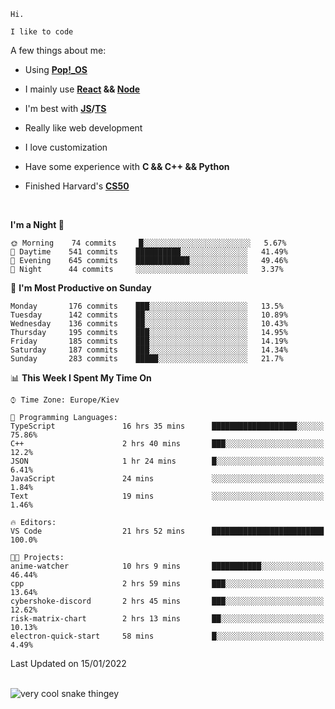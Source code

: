 ```
Hi.

I like to code
```

A few things about me:

-   Using **[Pop!\_OS](https://pop.system76.com/)**

-   I mainly use **[React](https://reactjs.org/) && [Node](https://nodejs.org/en/)**

-   I'm best with **[JS](https://www.javascript.com/)/[TS](https://www.typescriptlang.org/)**

-   Really like web development

-   I love customization

-   Have some experience with **C && C++ && Python**

-   Finished Harvard's **[CS50](https://cs50.harvard.edu)**

<br>

<!--START_SECTION:waka-->
**I'm a Night 🦉** 

```text
🌞 Morning    74 commits     █░░░░░░░░░░░░░░░░░░░░░░░░   5.67% 
🌆 Daytime    541 commits    ██████████░░░░░░░░░░░░░░░   41.49% 
🌃 Evening    645 commits    ████████████░░░░░░░░░░░░░   49.46% 
🌙 Night      44 commits     ░░░░░░░░░░░░░░░░░░░░░░░░░   3.37%

```
📅 **I'm Most Productive on Sunday** 

```text
Monday       176 commits    ███░░░░░░░░░░░░░░░░░░░░░░   13.5% 
Tuesday      142 commits    ██░░░░░░░░░░░░░░░░░░░░░░░   10.89% 
Wednesday    136 commits    ██░░░░░░░░░░░░░░░░░░░░░░░   10.43% 
Thursday     195 commits    ███░░░░░░░░░░░░░░░░░░░░░░   14.95% 
Friday       185 commits    ███░░░░░░░░░░░░░░░░░░░░░░   14.19% 
Saturday     187 commits    ███░░░░░░░░░░░░░░░░░░░░░░   14.34% 
Sunday       283 commits    █████░░░░░░░░░░░░░░░░░░░░   21.7%

```


📊 **This Week I Spent My Time On** 

```text
⌚︎ Time Zone: Europe/Kiev

💬 Programming Languages: 
TypeScript               16 hrs 35 mins      ███████████████████░░░░░░   75.86% 
C++                      2 hrs 40 mins       ███░░░░░░░░░░░░░░░░░░░░░░   12.2% 
JSON                     1 hr 24 mins        █░░░░░░░░░░░░░░░░░░░░░░░░   6.41% 
JavaScript               24 mins             ░░░░░░░░░░░░░░░░░░░░░░░░░   1.84% 
Text                     19 mins             ░░░░░░░░░░░░░░░░░░░░░░░░░   1.46%

🔥 Editors: 
VS Code                  21 hrs 52 mins      █████████████████████████   100.0%

🐱‍💻 Projects: 
anime-watcher            10 hrs 9 mins       ███████████░░░░░░░░░░░░░░   46.44% 
cpp                      2 hrs 59 mins       ███░░░░░░░░░░░░░░░░░░░░░░   13.64% 
cybershoke-discord       2 hrs 45 mins       ███░░░░░░░░░░░░░░░░░░░░░░   12.62% 
risk-matrix-chart        2 hrs 13 mins       ██░░░░░░░░░░░░░░░░░░░░░░░   10.13% 
electron-quick-start     58 mins             █░░░░░░░░░░░░░░░░░░░░░░░░   4.49%

```


 Last Updated on 15/01/2022
<!--END_SECTION:waka-->

<br>

<img title="" src="https://raw.githubusercontent.com/Trunkelis/Trunkelis/output/github-contribution-grid-snake.svg" alt="very cool snake thingey" data-align="left">
